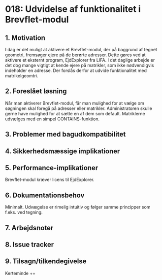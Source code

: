 # 018: Udvidelse af funktionalitet i Brevflet-modul

## 1. Motivation
I dag er det muligt at aktivere et Brevflet-modul, der på baggrund af tegnet geometri, fremsøger ejere på de berørte adresser. Dette gøres ved at aktivere et eksternt program, EjdExplorer fra LIFA.
I det daglige arbejde er det dog mange vigtigt at kende ejere på matrikler, som ikke nødvendigvis indeholder en adresse. Der forslås derfor at udvide funktionalitet med matrikelgeomtri.

## 2. Foreslået løsning
Når man aktiverer Brevflet-modul, får man mulighed for at vælge om søgningen skal foregå på adresser eller matrikler. Administratoren skulle gerne have mulighed for at sætte en af dem som default. Matriklerne udvælges med en simpel CONTAINS-funktion.

## 3. Problemer med bagudkompatibilitet

## 4. Sikkerhedsmæssige implikationer

## 5. Performance-implikationer
Brevflet-modul kræver licens til EjdExplorer.

## 6. Dokumentationsbehov
Minimalt. Udvægelse er rimelig intuitiv og følger samme principper som f.eks. ved tegning.  

## 7. Arbejdsnoter

## 8. Issue tracker  

## 9. Tilsagn/tilkendegivelse
Kerteminde ++
